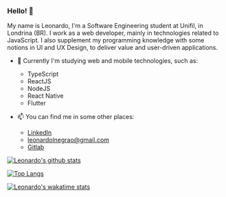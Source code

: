 ### Hello! 👋

My name is Leonardo, I'm a Software Engineering student at Unifil, in Londrina (BR). I work as a web developer, mainly in technologies related to JavaScript. I also supplement my programming knowledge with some notions in UI and UX Design, to deliver value and user-driven applications.

- 🌱 Currently I'm studying web and mobile technologies, such as:
  - TypeScript
  - ReactJS
  - NodeJS
  - React Native
  - Flutter

- 📫 You can find me in some other places:
  - [LinkedIn](https://www.linkedin.com/in/leonardonegrão)
  - [leonardolnegrao@gmail.com](mailto:leonardolnegrao@gmail.com)
  - [Gitlab](https://gitlab.com/leonardonegrao)

[![Leonardo's github stats](https://github-readme-stats.vercel.app/api?username=leonardonegrao&theme=synthwave)](https://github.com/anuraghazra/github-readme-stats)

[![Top Langs](https://github-readme-stats.vercel.app/api/top-langs/?username=leonardonegrao&theme=synthwave)](https://github.com/anuraghazra/github-readme-stats)

[![Leonardo's wakatime stats](https://github-readme-stats.vercel.app/api/wakatime?username=leonardonegrao&theme=synthwave)](https://github.com/anuraghazra/github-readme-stats)
